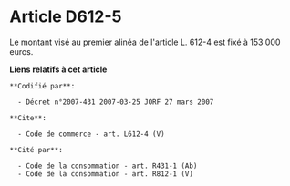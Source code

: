# Article D612-5

Le montant visé au premier alinéa de l'article L. 612-4 est fixé à 153 000 euros.

**Liens relatifs à cet article**

	**Codifié par**:

	  - Décret n°2007-431 2007-03-25 JORF 27 mars 2007

	**Cite**:

	  - Code de commerce - art. L612-4 (V)

	**Cité par**:

	  - Code de la consommation - art. R431-1 (Ab)
	  - Code de la consommation - art. R812-1 (V)
